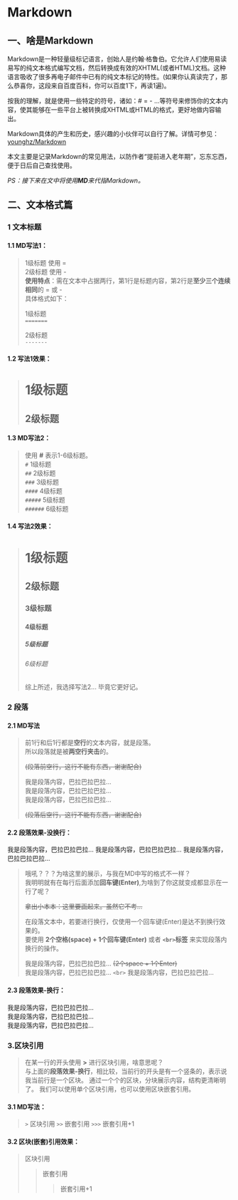 # Markdown
## 一、啥是Markdown
Markdown是一种轻量级标记语言，创始人是约翰·格鲁伯。它允许人们使用易读易写的纯文本格式编写文档，然后转换成有效的XHTML(或者HTML)文档。这种语言吸收了很多再电子邮件中已有的纯文本标记的特性。(如果你认真读完了，那么恭喜你，这段来自百度百科，你可以百度1下，再读1遍)。
  
按我的理解，就是使用一些特定的符号，诸如：# = - ...等符号来修饰你的文本内容，使其能够在一些平台上被转换成XHTML或HTML的格式，更好地做内容输出。
   
Markdown具体的产生和历史，感兴趣的小伙伴可以自行了解。详情可参见：[younghz/Markdown](https://github.com/younghz/Markdown.git)   

本文主要是记录Markdown的常见用法，以防作者“提前进入老年期”，忘东忘西，便于日后自己查找使用。

*PS：接下来在文中将使用**MD**来代指Markdown。*

## 二、文本格式篇

### 1 文本标题

#### 1.1 MD写法1：

> 1级标题 使用 =  
> 2级标题 使用 -   
> **使用特点**：需在文本中占据两行，第1行是标题内容，第2行是**至少三个连续相同**的 = 或 - <br>具体格式如下：
>
> 1级标题   
>`=======`
>
> 2级标题   
>`-------`
    
#### 1.2 写法1效果：

> # 1级标题
> ## 2级标题

#### 1.3 MD写法2：

> 使用 **#** 表示1-6级标题。   
> `#`  1级标题   
> `##`  2级标题   
> `###`  3级标题   
> `####`  4级标题   
> `#####`  5级标题   
> `######`  6级标题   

#### 1.4 写法2效果：

> #  1级标题
> ##  2级标题
> ###  3级标题
> ####  4级标题
> #####  5级标题
> ######  6级标题
>
> 综上所述，我选择写法2... 毕竟它更好记。

### 2 段落

#### 2.1 MD写法

> 前1行和后1行都是**空行**的文本内容，就是段落。  
> 所以段落就是被**两空行夹击**的。       
>
> ~~(段落前空行，这行不能有东西，谢谢配合)~~
>  
> 我是段落内容，巴拉巴拉巴拉...   
> 我是段落内容，巴拉巴拉巴拉...   
> 我是段落内容，巴拉巴拉巴拉...   
>
> ~~(段落后空行，这行不能有东西，谢谢配合)~~

#### 2.2 段落效果-没换行：

我是段落内容，巴拉巴拉巴拉...
我是段落内容，巴拉巴拉巴拉...
我是段落内容，巴拉巴拉巴拉...

> 哦吼？？？为啥这里的展示，与我在MD中写的格式不一样？  
> 我明明就有在每行后面添加**回车键(Enter)**,为啥到了你这就变成都显示在一行了呢？  
>
> ~~拿出小本本：这里要画起来。虽然它不考...~~  
>
> 在段落文本中，若要进行换行，仅使用一个回车键(Enter)是达不到换行效果的。  
> 要使用 **2个空格(space) + 1个回车键(Enter)** 或者 **`<br>`标签** 来实现段落内换行的操作。
> 
> 我是段落内容，巴拉巴拉巴拉... ~~(2个space + 1个Enter)~~  
> 我是段落内容，巴拉巴拉巴拉... `<br>`
> 我是段落内容，巴拉巴拉巴拉...
>

#### 2.3 段落效果-换行：

我是段落内容，巴拉巴拉巴拉...  
我是段落内容，巴拉巴拉巴拉...  
我是段落内容，巴拉巴拉巴拉...

### 3.区块引用

> 在某一行的开头使用 **>** 进行区块引用，啥意思呢？  
> 与上面的**段落效果-换行**，相比较，当前行的开头是有一个竖条的，表示说我当前行是一个区块。
> 通过一个个的区块，分块展示内容，结构更清晰明了。
> 我们可以使用单个区块引用，也可以使用区块嵌套引用。

#### 3.1 MD写法：

> `>` 区块引用
> `>>` 嵌套引用
> `>>>` 嵌套引用+1

#### 3.2 区块(嵌套)引用效果：

> 区块引用
>> 嵌套引用
>>> 嵌套引用+1